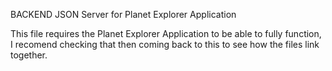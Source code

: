 BACKEND JSON Server for Planet Explorer Application

This file requires the Planet Explorer Application to be able to fully function, I recomend checking that then coming back to this to see how the files link together.